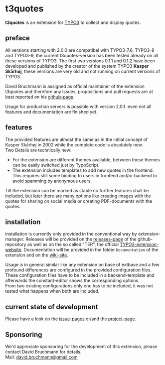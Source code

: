 t3quotes
========
**t3quotes** is an extension for [TYPO3](https://typo3.org) to collect and display quotes.

preface
-------
All versions starting with 2.0.0 are compatibel with TYPO3-7.6, TYPO3-8 and TYPO3-9, the current t3quotes-version has been tested already on all these versions of TYPO3.
The first two versions 0.1.1 and 0.1.2 have been developed and published by the creator of the system TYPO3
**Kasper Skårhøj**, these versions are very old and not running on current versions of TYPO3.  

David Bruchmann is assigned as official maintainer of the extension t3quotes and therefore any issues, propositions and pull requests are at best reported on his [github-page](https://github.com/DavidBruchmann/t3quotes/).

Usage for production servers is possible with version 2.0.1. even not all features and documentation are finished yet.

features
--------
The provided features are almost the same as in the initial concept of Kasper Skårhøj in 2002 while the complete code is absolutely new.  
Two Details are technically new:  
- For the extension are different themes available, between these themes can be easily switched just by TypoScript.  
- The extension includes templates to add new quotes in the frontend. This requires still some binding to users in frontend and/or backend to avoid spamming by anonymous users.

Till the extension can be marked as stable no further features shall be included, but later there are many options like creating images with the quotes for sharing on social media or creating PDF-documents with the quotes.

installation
------------
installation is currently only provided in the conventional way by extension-manager. Releases will be provided on the [releases-page](https://github.com/DavidBruchmann/t3quotes/releases) of the github-repository as well as on the so called "TER", the official [TYPO3-extension-website](https://extensions.typo3.org/extension/t3quotes/).
Documentation will be provided in the folder `Documentation` of the extension and on the [wiki-site](https://github.com/DavidBruchmann/t3quotes/wiki).

Usage is in general similar like any extension on base of extbase and a few profound differences are configured in the provided configuration files.  
These configuration files have to be included in a backend-template and afterwards the constant-editor shows the corresponding options.  
From two existing configurations only one has to be included, it was not tested what happens when both are included.

current state of development
----------------------------
Please have a look on the [issue-pages](https://github.com/DavidBruchmann/t3quotes/issues) or/and the [project-page](https://github.com/DavidBruchmann/t3quotes/projects/1).

Sponsoring
----------
We'd appreciate sponsoring for the development of this extension, please contact David Bruchmann for details.    
Mail: david.bruchmann@gmail.com
